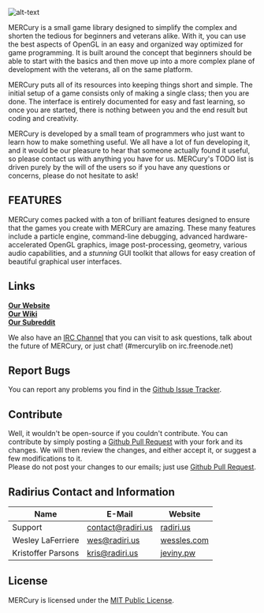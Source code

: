 ![alt-text](http://puu.sh/9Pa1h/ffa7dd4d8f.png)  

MERCury is a small game library designed to simplify the complex and shorten the tedious for beginners and veterans alike. With it, you can use the best aspects of OpenGL in an easy and organized way optimized for game programming. It is built around the concept that beginners should be able to start with the basics and then move up into a more complex plane of development with the veterans, all on the same platform.  

MERCury puts all of its resources into keeping things short and simple. The initial setup of a game consists only of making a single class; then you are done. The interface is entirely documented for easy and fast learning, so once you are started, there is nothing between you and the end result but coding and creativity. 

MERCury is developed by a small team of programmers who just want to learn how to make something useful. We all have a lot of fun developing it, and it would be our pleasure to hear that someone actually found it useful, so please contact us with anything you have for us. MERCury's TODO list is driven purely by the will of the users so if you have any questions or concerns, please do not hesitate to ask!  

## FEATURES
MERCury comes packed with a ton of brilliant features designed to ensure that the games you create with MERCury are amazing. These many features include a particle engine, command-line debugging, advanced hardware-accelerated OpenGL graphics, image post-processing, geometry, various audio capabilities, and a *stunning* GUI toolkit that allows for easy creation of beautiful graphical user interfaces.

## Links
**[Our Website](http://merc.radiri.us/)**  
**[Our Wiki](https://github.com/weslgames/MERCury/wiki/)**  
**[Our Subreddit](http://www.reddit.com/r/mercurylib/)**  

We also have an [IRC Channel](http://webchat.freenode.net/?channels=#mercurylib) that you can visit to ask questions, talk about the future of MERCury, or just chat! (#mercurylib on irc.freenode.net)

## Report Bugs
You can report any problems you find in the [Github Issue Tracker](https://github.com/Radirius/MERCury/issues).

## Contribute
Well, it wouldn't be open-source if you couldn't contribute. 
You can contribute by simply posting a [Github Pull Request](https://github.com/Radirius/MERCury/pulls) with your fork and its changes. We will then review the changes, and either accept it, or suggest a few modifications to it.  
Please do not post your changes to our emails; just use [Github Pull Request](https://github.com/Radirius/MERCury/pulls).

## Radirius Contact and Information
| Name                   | E-Mail            | Website                               |
|------------------------|-------------------|---------------------------------------|
| Support                | contact@radiri.us | [radiri.us](http://radiri.us/)        |
| Wesley LaFerriere      | wes@radiri.us     | [wessles.com](http://wessles.com/)    |
| Kristoffer Parsons     | kris@radiri.us    | [jeviny.pw](http://jeviny.pw/)        |

## License
MERCury is licensed under the [MIT Public License](http://opensource.org/licenses/MIT).

